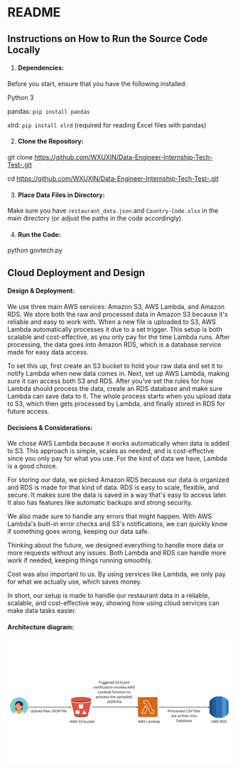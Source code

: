 # README

## Instructions on How to Run the Source Code Locally
1. #### **Dependencies:**

Before you start, ensure that you have the following installed:

Python 3

pandas: `pip install pandas`<br>

xlrd: `pip install xlrd` (required for reading Excel files with pandas)

2. #### **Clone the Repository:** 

git clone https://github.com/WXUXIN/Data-Engineer-Internship-Tech-Test-.git

cd https://github.com/WXUXIN/Data-Engineer-Internship-Tech-Test-.git

3. #### **Place Data Files in Directory:**
Make sure you have `restaurant_data.json` and `Country-Code.xlsx` in the main directory (or adjust the paths in the code accordingly).

4. #### **Run the Code:**
python govtech.py

## Cloud Deployment and Design
#### **Design & Deployment:**

We use three main AWS services: Amazon S3, AWS Lambda, and Amazon RDS. We store both the raw and processed data in Amazon S3 because it's reliable and easy to work with. When a new file is uploaded to S3, AWS Lambda automatically processes it due to a set trigger. This setup is both scalable and cost-effective, as you only pay for the time Lambda runs. After processing, the data goes into Amazon RDS, which is a database service made for easy data access.

To set this up, first create an S3 bucket to hold your raw data and set it to notify Lambda when new data comes in. Next, set up AWS Lambda, making sure it can access both S3 and RDS. After you've set the rules for how Lambda should process the data, create an RDS database and make sure Lambda can save data to it. The whole process starts when you upload data to S3, which then gets processed by Lambda, and finally stored in RDS for future access.



#### **Decisions & Considerations:**

We chose AWS Lambda because it works automatically when data is added to S3. This approach is simple, scales as needed, and is cost-effective since you only pay for what you use. For the kind of data we have, Lambda is a good choice.

For storing our data, we picked Amazon RDS because our data is organized and RDS is made for that kind of data. RDS is easy to scale, flexible, and secure. It makes sure the data is saved in a way that's easy to access later. It also has features like automatic backups and strong security.

We also made sure to handle any errors that might happen. With AWS Lambda's built-in error checks and S3's notifications, we can quickly know if something goes wrong, keeping our data safe.

Thinking about the future, we designed everything to handle more data or more requests without any issues. Both Lambda and RDS can handle more work if needed, keeping things running smoothly.

Cost was also important to us. By using services like Lambda, we only pay for what we actually use, which saves money.

In short, our setup is made to handle our restaurant data in a reliable, scalable, and cost-effective way, showing how using cloud services can make data tasks easier.

#### **Architecture diagram:**
![Architecture diagram](architecture_diagram.png)